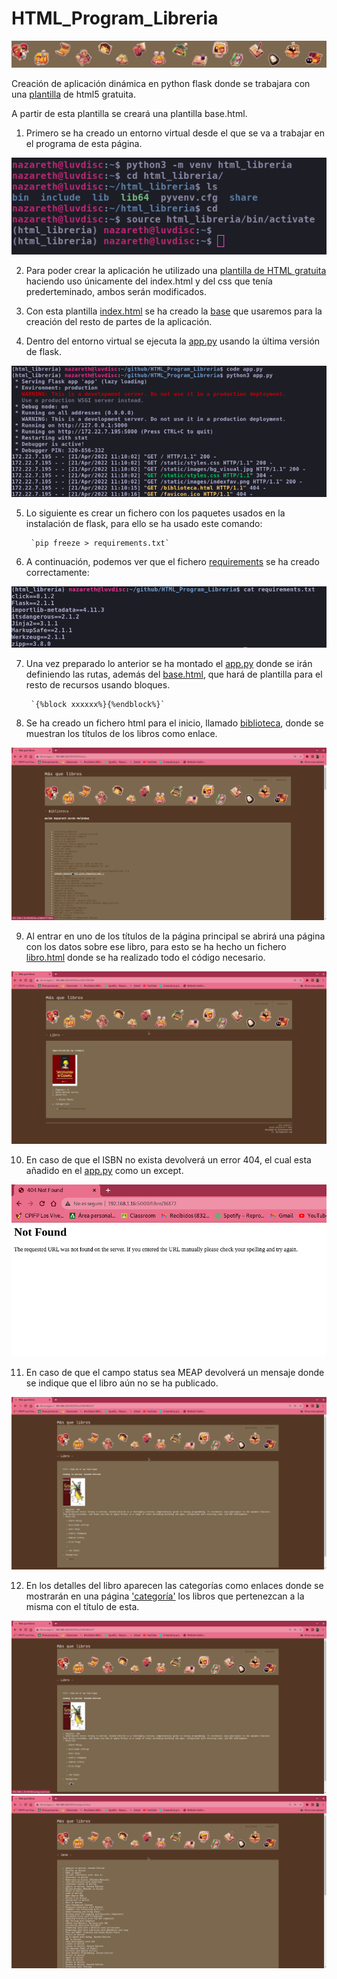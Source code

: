 # HTML_Program_Libreria

![Portada](./static/images/bg_visual.jpg)

Creación de aplicación dinámica en python flask donde se trabajara con una [plantilla](https://plantillashtmlgratis.com/categoria-plantillas/plantillas-html/page/115/) de html5 gratuita.

A partir de esta plantilla se creará una plantilla base.html.


1. Primero se ha creado un entorno virtual desde el que se va a trabajar en el programa de esta página.

![Entorno virtual](./screenshots/envt.png) 

2. Para poder crear la aplicación he utilizado una [plantilla de HTML gratuita](https://plantillashtmlgratis.com/todas-las-plantillas/plantilla/plantilla-web-gratuita-dark-theme/) haciendo uso únicamente del index.html y del css que tenía prederteminado, ambos serán modificados.

3. Con esta plantilla [index.html](https://github.com/belennazareth/HTML_Program_Libreria/blob/main/templates/index.html) se ha creado la [base](https://github.com/belennazareth/HTML_Program_Libreria/blob/main/templates/base.html) que usaremos para la creación del resto de partes de la aplicación.

4. Dentro del entorno virtual se ejecuta la [app.py](https://github.com/belennazareth/HTML_Program_Libreria/blob/main/app.py) usando la última versión de flask.

![Flask](./screenshots/codeflask.png)

5. Lo siguiente es crear un fichero con los paquetes usados en la instalación de flask, para ello se ha usado este comando:

        `pip freeze > requirements.txt`

6. A continuación, podemos ver que el fichero [requirements](https://github.com/belennazareth/HTML_Program_Libreria/blob/main/requirements.txt) se ha creado correctamente:

![Requirements](./screenshots/requirements.png)

7. Una vez preparado lo anterior se ha montado el [app.py](https://github.com/belennazareth/HTML_Program_Libreria/blob/main/app.py) donde se irán definiendo las rutas, además del [base.html](https://github.com/belennazareth/HTML_Program_Libreria/blob/main/templates/base.html), que hará de plantilla para el resto de recursos usando bloques.

        `{%block xxxxxx%}{%endblock%}`

8. Se ha creado un fichero html para el inicio, llamado [biblioteca](https://github.com/belennazareth/HTML_Program_Libreria/blob/main/templates/biblioteca.html), donde se muestran los títulos de los libros como enlace.

![Inicio](./screenshots/inicio.png)

9. Al entrar en uno de los títulos de la página principal se abrirá una página con los datos sobre ese libro, para esto se ha hecho un fichero [libro.html](https://github.com/belennazareth/HTML_Program_Libreria/blob/main/templates/libro.html) donde se ha realizado todo el código necesario.

![Libro](./screenshots/libro.png)

10. En caso de que el ISBN no exista devolverá un error 404, el cual esta añadido en el [app.py](https://github.com/belennazareth/HTML_Program_Libreria/blob/main/app.py) como un except.

![error404](./screenshots/error.png)

11. En caso de que el campo status sea MEAP devolverá un mensaje donde se indique que el libro aún no se ha publicado.

![MEAP](./screenshots/MEAP.png)

12. En los detalles del libro aparecen las categorías como enlaces donde se mostrarán en una página ['categoría'](https://github.com/belennazareth/HTML_Program_Libreria/blob/main/templates/categoria.html) los libros que pertenezcan a la misma con el título de esta.

![Enlace](./screenshots/enlace.png)
![categoría](./screenshots/categoria.png)
